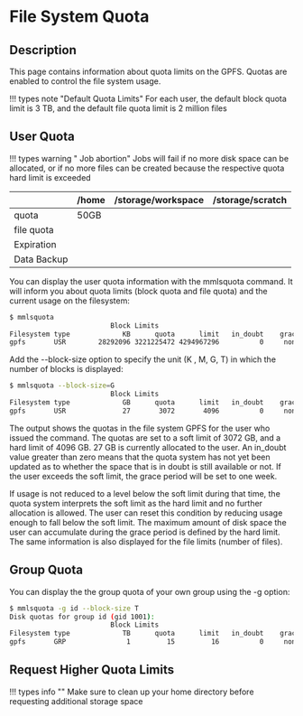 # File System Quota

## Description

This page contains information about quota limits on the GPFS. Quotas are enabled to control the file system usage.

!!! types note "Default Quota Limits"
    For each user, the default block quota limit is 3 TB, and the default file quota limit is 2 million files

## User Quota

!!! types warning " Job abortion"
    Jobs will fail if no more disk space can be allocated, or if no more files can be created because the respective quota hard limit is exceeded 

| | /home | /storage/workspace | /storage/scratch | 
| --- | --- | --- | ---|
| quota | 50GB | | |
| file quota | | | |
| Expiration | | | |
| Data Backup | | | |

[//]: <> (TODO fill table)

You can display the user quota information with the mmlsquota command. It will inform you about quota limits (block quota and file quota) and the current usage on the filesystem:  

[//]: <> (TODO describe new Quota tool move over from Workspace tools)

```Bash
$ mmlsquota
                         Block Limits                                    |     File Limits
Filesystem type             KB      quota      limit   in_doubt    grace |    files   quota    limit in_doubt    grace  Remarks
gpfs       USR        28292096 3221225472 4294967296          0     none |   136704 2000000  3000000        0     none
```

Add the --block-size option to specify the unit (K , M, G, T) in which the number of blocks is displayed:

```Bash
$ mmlsquota --block-size=G
                         Block Limits                                    |     File Limits
Filesystem type             GB      quota      limit   in_doubt    grace |    files   quota    limit in_doubt    grace  Remarks
gpfs       USR              27       3072       4096          0     none |   136704 2000000  3000000        0     none
```

The output shows the quotas in the file system GPFS for the user who issued the command. The quotas are set to a soft limit of 3072 GB, and a hard limit of 4096 GB. 27 GB is currently allocated to the user. An in_doubt value greater than zero means that the quota system has not yet been updated as to whether the space that is in doubt is still available or not. If the user exceeds the soft limit, the grace period will be set to one week.

If usage is not reduced to a level below the soft limit during that time, the quota system interprets the soft limit as the hard limit and no further allocation is allowed. The user can reset this condition by reducing usage enough to fall below the soft limit. The maximum amount of disk space the user can accumulate during the grace period is defined by the hard limit. The same information is also displayed for the file limits (number of files).

## Group Quota

You can display the the group quota of your own group using the -g option:

```Bash
$ mmlsquota -g id --block-size T
Disk quotas for group id (gid 1001):
                         Block Limits                                    |     File Limits
Filesystem type             TB      quota      limit   in_doubt    grace |    files   quota    limit in_doubt    grace  Remarks
gpfs       GRP               1         15         16          0     none |  2232666 10000000 12000000        0     none
```

## Request Higher Quota Limits

!!! types info ""
    Make sure to clean up your home directory before requesting additional storage space

